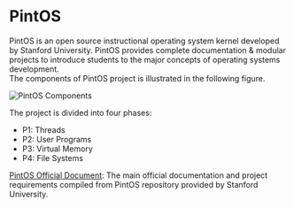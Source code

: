 # PintOS

PintOS is an open source instructional operating system kernel developed by Stanford University. PintOS provides complete documentation & modular projects to introduce students to the major concepts of operating systems development.  
The components of PintOS project is illustrated in the following figure.

![PintOS Components](https://github.com/KhaledElTahan/pintos/blob/main/resources/pintos_components.png)

The project is divided into four phases:

* P1: Threads
* P2: User Programs
* P3: Virtual Memory
* P4: File Systems


[PintOS Official Document](https://github.com/KhaledElTahan/pintos/blob/main/guides/PintOS%20Official%20Document.pdf): The main official documentation and project requirements compiled from PintOS repository provided by Stanford University.
